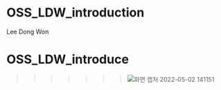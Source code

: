 # OSS_LDW_introduction
Lee Dong Won
# OSS_LDW_introduce
>>>>>>> ![화면 캡처 2022-05-02 141151](https://user-images.githubusercontent.com/100828618/166187207-f951d7af-eb89-4fb1-8b14-73c19bcb4f3a.jpg)
